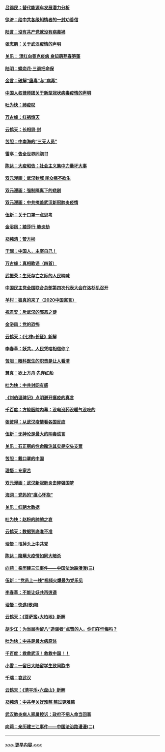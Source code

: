#### [吕锡民：替代能源车发展潜力分析](../pages/nsc993/n11870656.md?t=02151602) 
#### [徐济：给中共各级知情者的一封劝善信](../pages/nsc993/n11868561.md?t=02151602) 
#### [陆言：没有共产党就没有病毒祸](../pages/nsc993/n11868232.md?t=02151602) 
#### [张志鹏：关于武汉疫情的声明](../pages/nsc993/n11867182.md?t=02151602) 
#### [关乐： 漂红向善克疫病 良知萌芽春笋蓬](../pages/nsc993/n11865710.md?t=02151602) 
#### [陆明：蝶恋花‧三退把命保](../pages/nsc993/n11865673.md?t=02151602) 
#### [金言：破解“蛊毒”与“病毒”](../pages/nsc993/n11864103.md?t=02151602) 
#### [中国人权律师团关于新型冠状病毒疫情的声明](../pages/nsc993/n11864249.md?t=02151602) 
#### [吐为快：肺疫叹](../pages/nsc993/n11864027.md?t=02151602) 
#### [万古缘：红祸惊天](../pages/nsc993/n11864079.md?t=02151602) 
#### [云鹤天：长相思‧封](../pages/nsc993/n11864006.md?t=02151602) 
#### [苦胆：中南海的“三无人员”](../pages/nsc993/n11862997.md?t=02151602) 
#### [雷亭：告全世界同胞书](../pages/nsc993/n11862572.md?t=02151602) 
#### [陈达：大疫昭告：社会主义集中力量坏大事](../pages/nsc993/n11859419.md?t=02151602) 
#### [双元漫画：武汉封城 民众痛不欲生](../pages/nsc993/n11859287.md?t=02151602) 
#### [双元漫画：强制隔离下的悲剧](../pages/nsc993/n11859244.md?t=02151602) 
#### [双元漫画：中共掩盖武汉新冠肺炎疫情](../pages/nsc993/n11858249.md?t=02151602) 
#### [伍新：关于口罩一点思考](../pages/nsc993/n11859195.md?t=02151602) 
#### [金浴凤：踏莎行‧肺炎劫](../pages/nsc993/n11858227.md?t=02151602) 
#### [郑纯清：赞方彬](../pages/nsc993/n11856803.md?t=02151602) 
#### [千瑞；中国人，主宰自己！](../pages/nsc993/n11856793.md?t=02151602) 
#### [万古缘：真相歌谣（四首）](../pages/nsc993/n11856263.md?t=02151602) 
#### [武振荣：生死存亡之际的人民呐喊](../pages/nsc993/n11856256.md?t=02151602) 
#### [中国民主党全国联合总部第四次代表大会在洛杉矶召开](../pages/nsc993/n11856344.md?t=02151602) 
#### [羊村：狼真的来了（2020中国寓言）](../pages/nsc993/n11856229.md?t=02151602) 
#### [祝君安：斥武汉的邪恶之徒](../pages/nsc993/n11855861.md?t=02151602) 
#### [金浴凤：党的恐怖](../pages/nsc993/n11855849.md?t=02151602) 
#### [云鹤天：《七律▪长征》新解](../pages/nsc993/n11855479.md?t=02151602) 
#### [李春草：妖共，人民凭啥相信你？](../pages/nsc993/n11855196.md?t=02151602) 
#### [苦胆：眼科医生的职责是让人看清](../pages/nsc993/n11853840.md?t=02151602) 
#### [慧真：欲上方舟 先弃红船](../pages/nsc993/n11853483.md?t=02151602) 
#### [吐为快：中共封网有感](../pages/nsc993/n11852575.md?t=02151602) 
#### [《刘伯温碑记》点明避开瘟疫的真言](../pages/nsc993/n11852128.md?t=02151602) 
#### [千百度：方舱医院内幕：没电没药没暖气没吃的](../pages/nsc993/n11850211.md?t=02151602) 
#### [张彼得：从武汉疫情看各国反应](../pages/nsc993/n11850102.md?t=02151602) 
#### [伍新：无神论是最大的阴毒谎言](../pages/nsc993/n11846129.md?t=02151602) 
#### [关乐：石正丽的性命赌注其实是空头支票](../pages/nsc993/n11846109.md?t=02151602) 
#### [苦胆：戴口罩的中国](../pages/nsc993/n11845576.md?t=02151602) 
#### [理悟：专家苦](../pages/nsc993/n11845564.md?t=02151602) 
#### [双元漫画：武汉新冠肺炎击碎强国梦](../pages/nsc993/n11843320.md?t=02151602) 
#### [海网：党妈的“瘟心怀抱”](../pages/nsc993/n11840740.md?t=02151602) 
#### [关乐：红朝大数据](../pages/nsc993/n11840675.md?t=02151602) 
#### [吐为快：赵粉的肺腑之哀](../pages/nsc993/n11840618.md?t=02151602) 
#### [云鹤天：数据到底准不准](../pages/nsc993/n11840325.md?t=02151602) 
#### [理悟：甩掉头上中共党](../pages/nsc993/n11838826.md?t=02151602) 
#### [陈达：隐瞒大疫情如同大暗杀](../pages/nsc993/n11838771.md?t=02151602) 
#### [向莉：亲历建三江事件——中国法治路漫漫(三)](../pages/nsc993/n11831825.md?t=02151602) 
#### [伍新：“党员上一线”视频火爆最为党乐见](../pages/nsc993/n11838200.md?t=02151602) 
#### [李春草：不能让妖共再逍遥](../pages/nsc993/n11838102.md?t=02151602) 
#### [理悟：快逃(歌词)](../pages/nsc993/n11838083.md?t=02151602) 
#### [云鹤天：《菩萨蛮▪大柏地》新解](../pages/nsc993/n11838059.md?t=02151602) 
#### [胡少江：为当局拘留八“造谣者”点赞的人，你们在忏悔吗？](../pages/nsc993/n11836801.md?t=02151602) 
#### [吐为快：中共是最大病原体](../pages/nsc993/n11836748.md?t=02151602) 
#### [千百度：救救武汉！救救中国！！](../pages/nsc993/n11836145.md?t=02151602) 
#### [小雪：一留日大陆留学生致同胞书](../pages/nsc993/n11834624.md?t=02151602) 
#### [千瑞：哀武汉](../pages/nsc993/n11833647.md?t=02151602) 
#### [云鹤天：《清平乐▪六盘山》新解](../pages/nsc993/n11833611.md?t=02151602) 
#### [郑纯清：中共年关好难熬 熬过更难熬](../pages/nsc993/n11833489.md?t=02151602) 
#### [武汉肺炎病人家属控诉：政府不把人命当回事](../pages/nsc993/n11833205.md?t=02151602) 
#### [向莉：亲历建三江事件——中国法治路漫漫(二)](../pages/nsc993/n11829102.md?t=02151602) 

----
#### [ >>> 更早内容 <<< ](../indexes/nsc993-earlier.md)
